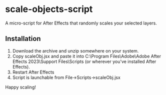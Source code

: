 # scale-objects-script
A micro-script for After Effects that randomly scales your selected layers.

## Installation
1) Download the archive and unzip somewhere on your system.
2) Copy scaleObj.jsx and paste it into C:\Program Files\Adobe\Adobe After Effects 2023\Support Files\Scripts (or wherever you've installed After Effects).
3) Restart After Effects
4) Script is launchable from File->Scripts->scaleObj.jsx

Happy scaling!
